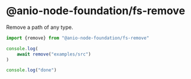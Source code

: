 # @anio-node-foundation/fs-remove

Remove a path of any type.

```js
import {remove} from "@anio-node-foundation/fs-remove"

console.log(
	await remove("examples/src")
)

console.log("done")
```
